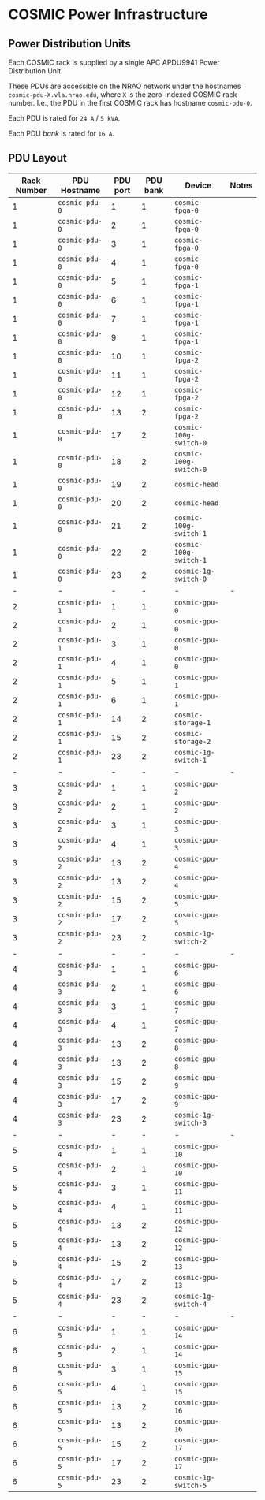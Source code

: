 # COSMIC Power Infrastructure

## Power Distribution Units

Each COSMIC rack is supplied by a single APC APDU9941 Power Distribution Unit.

These PDUs are accessible on the NRAO network under the hostnames `cosmic-pdu-X.vla.nrao.edu`,
where `X` is the zero-indexed COSMIC rack number.
I.e., the PDU in the first COSMIC rack has hostname `cosmic-pdu-0`.

Each PDU is rated for `24 A` / `5 kVA`.

Each PDU _bank_ is rated for `16 A`.

## PDU Layout

Rack Number | PDU Hostname | PDU port | PDU bank | Device | Notes
-|-|-|-|-|-
1 | `cosmic-pdu-0` | 1 | 1 | `cosmic-fpga-0` | 
1 | `cosmic-pdu-0` | 2 | 1 | `cosmic-fpga-0` | 
1 | `cosmic-pdu-0` | 3 | 1 | `cosmic-fpga-0` | 
1 | `cosmic-pdu-0` | 4 | 1 | `cosmic-fpga-0` | 
1 | `cosmic-pdu-0` | 5 | 1 | `cosmic-fpga-1` | 
1 | `cosmic-pdu-0` | 6 | 1 | `cosmic-fpga-1` | 
1 | `cosmic-pdu-0` | 7 | 1 | `cosmic-fpga-1` | 
1 | `cosmic-pdu-0` | 9 | 1 | `cosmic-fpga-1` | 
1 | `cosmic-pdu-0` | 10 | 1 | `cosmic-fpga-2` | 
1 | `cosmic-pdu-0` | 11 | 1 | `cosmic-fpga-2` | 
1 | `cosmic-pdu-0` | 12 | 1 | `cosmic-fpga-2` | 
1 | `cosmic-pdu-0` | 13 | 2 | `cosmic-fpga-2` | 
1 | `cosmic-pdu-0` | 17 | 2 | `cosmic-100g-switch-0` | 
1 | `cosmic-pdu-0` | 18 | 2 | `cosmic-100g-switch-0` | 
1 | `cosmic-pdu-0` | 19 | 2 | `cosmic-head` | 
1 | `cosmic-pdu-0` | 20 | 2 | `cosmic-head` | 
1 | `cosmic-pdu-0` | 21 | 2 | `cosmic-100g-switch-1` | 
1 | `cosmic-pdu-0` | 22 | 2 | `cosmic-100g-switch-1` | 
1 | `cosmic-pdu-0` | 23 | 2 | `cosmic-1g-switch-0` | 
-|-|-|-|-|-
2 | `cosmic-pdu-1` | 1 | 1 | `cosmic-gpu-0` | 
2 | `cosmic-pdu-1` | 2 | 1 | `cosmic-gpu-0` | 
2 | `cosmic-pdu-1` | 3 | 1 | `cosmic-gpu-0` | 
2 | `cosmic-pdu-1` | 4 | 1 | `cosmic-gpu-0` | 
2 | `cosmic-pdu-1` | 5 | 1 | `cosmic-gpu-1` | 
2 | `cosmic-pdu-1` | 6 | 1 | `cosmic-gpu-1` | 
2 | `cosmic-pdu-1` | 14 | 2 | `cosmic-storage-1` | 
2 | `cosmic-pdu-1` | 15 | 2 | `cosmic-storage-2` | 
2 | `cosmic-pdu-1` | 23 | 2 | `cosmic-1g-switch-1` | 
-|-|-|-|-|-
3 | `cosmic-pdu-2` | 1 | 1 | `cosmic-gpu-2` | 
3 | `cosmic-pdu-2` | 2 | 1 | `cosmic-gpu-2` | 
3 | `cosmic-pdu-2` | 3 | 1 | `cosmic-gpu-3` | 
3 | `cosmic-pdu-2` | 4 | 1 | `cosmic-gpu-3` | 
3 | `cosmic-pdu-2` | 13 | 2 | `cosmic-gpu-4` | 
3 | `cosmic-pdu-2` | 13 | 2 | `cosmic-gpu-4` | 
3 | `cosmic-pdu-2` | 15 | 2 | `cosmic-gpu-5` | 
3 | `cosmic-pdu-2` | 17 | 2 | `cosmic-gpu-5` | 
3 | `cosmic-pdu-2` | 23 | 2 | `cosmic-1g-switch-2` | 
-|-|-|-|-|-
4 | `cosmic-pdu-3` | 1 | 1 | `cosmic-gpu-6` | 
4 | `cosmic-pdu-3` | 2 | 1 | `cosmic-gpu-6` | 
4 | `cosmic-pdu-3` | 3 | 1 | `cosmic-gpu-7` | 
4 | `cosmic-pdu-3` | 4 | 1 | `cosmic-gpu-7` | 
4 | `cosmic-pdu-3` | 13 | 2 | `cosmic-gpu-8` | 
4 | `cosmic-pdu-3` | 13 | 2 | `cosmic-gpu-8` | 
4 | `cosmic-pdu-3` | 15 | 2 | `cosmic-gpu-9` | 
4 | `cosmic-pdu-3` | 17 | 2 | `cosmic-gpu-9` | 
4 | `cosmic-pdu-3` | 23 | 2 | `cosmic-1g-switch-3` | 
-|-|-|-|-|-
5 | `cosmic-pdu-4` | 1 | 1 | `cosmic-gpu-10` | 
5 | `cosmic-pdu-4` | 2 | 1 | `cosmic-gpu-10` | 
5 | `cosmic-pdu-4` | 3 | 1 | `cosmic-gpu-11` | 
5 | `cosmic-pdu-4` | 4 | 1 | `cosmic-gpu-11` | 
5 | `cosmic-pdu-4` | 13 | 2 | `cosmic-gpu-12` | 
5 | `cosmic-pdu-4` | 13 | 2 | `cosmic-gpu-12` | 
5 | `cosmic-pdu-4` | 15 | 2 | `cosmic-gpu-13` | 
5 | `cosmic-pdu-4` | 17 | 2 | `cosmic-gpu-13` | 
5 | `cosmic-pdu-4` | 23 | 2 | `cosmic-1g-switch-4` | 
-|-|-|-|-|-
6 | `cosmic-pdu-5` | 1 | 1 | `cosmic-gpu-14` | 
6 | `cosmic-pdu-5` | 2 | 1 | `cosmic-gpu-14` | 
6 | `cosmic-pdu-5` | 3 | 1 | `cosmic-gpu-15` | 
6 | `cosmic-pdu-5` | 4 | 1 | `cosmic-gpu-15` | 
6 | `cosmic-pdu-5` | 13 | 2 | `cosmic-gpu-16` | 
6 | `cosmic-pdu-5` | 13 | 2 | `cosmic-gpu-16` | 
6 | `cosmic-pdu-5` | 15 | 2 | `cosmic-gpu-17` | 
6 | `cosmic-pdu-5` | 17 | 2 | `cosmic-gpu-17` | 
6 | `cosmic-pdu-5` | 23 | 2 | `cosmic-1g-switch-5` | 

